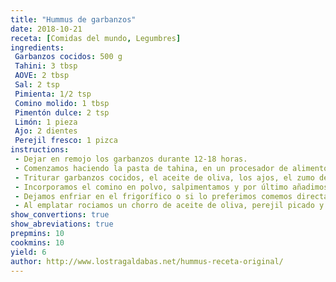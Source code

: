 ```yaml
---
title: "Hummus de garbanzos"
date: 2018-10-21
receta: [Comidas del mundo, Legumbres]
ingredients:
 Garbanzos cocidos: 500 g
 Tahini: 3 tbsp
 AOVE: 2 tbsp   
 Sal: 2 tsp   
 Pimienta: 1/2 tsp    
 Comino molido: 1 tbsp    
 Pimentón dulce: 2 tsp    
 Limón: 1 pieza    
 Ajo: 2 dientes    
 Perejil fresco: 1 pizca
instructions:
 - Dejar en remojo los garbanzos durante 12-18 horas.
 - Comenzamos haciendo la pasta de tahina, en un procesador de alimentos el sésamo tostado, añadimos un poco de agua y la pizca de sal. Trituramos hasta conseguir una pasta, si la textura es demasiado espesa incorporamos más de agua, pero cuidado no queremos que sea demasiado líquida. Reservamos.
 - Triturar garbanzos cocidos, el aceite de oliva, los ajos, el zumo del limón durante unos minutos hasta obtener una masa espesa y sin grumos.
 - Incorporamos el comino en polvo, salpimentamos y por último añadimos la tahina. Volvemos a triturar todo hasta que quede perfectamente integrados todos los ingredientes.
 - Dejamos enfriar en el frigorífico o si lo preferimos comemos directamente.
 - Al emplatar rociamos un chorro de aceite de oliva, perejil picado y pimentón.
show_convertions: true
show_abreviations: true
prepmins: 10
cookmins: 10
yield: 6
author: http://www.lostragaldabas.net/hummus-receta-original/
---
```

<!--stackedit_data:
eyJoaXN0b3J5IjpbODQ1MjY3MTJdfQ==
-->